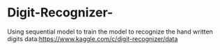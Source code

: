 # Digit-Recognizer-
Using sequential model to train the model to recognize the hand written digits
data:https://www.kaggle.com/c/digit-recognizer/data

